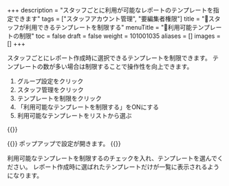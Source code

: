 +++
description = "スタッフごとに利用が可能なレポートのテンプレートを指定できます"
tags = ["スタッフアカウント管理", "要編集者権限"]
title = "🚫スタッフが利用できるテンプレートを制限する"
menuTitle = "🚫利用可能テンプレートの制限"
toc = false
draft = false
weight = 101001035
aliases = []
images = []
+++

スタッフごとにレポート作成時に選択できるテンプレートを制限できます。
テンプレートの数が多い場合は制限することで操作性を向上できます。

1. グループ設定をクリック
2. スタッフ管理をクリック
3. テンプレートを制限をクリック
4. 「利用可能なテンプレートを制限する」をONにする
5. 利用可能なテンプレートをリストから選ぶ

{{<icatch filename="show-template-setting" msg="スタッフが使用できるレポートのテンプレートを制限できます" alice="shield">}}

{{<nextArrow>}}
ポップアップで設定が開きます。
{{<icatch filename="template-control-setting" msg="使用可能なテンプレートを選ぶと、それ以外のテンプレートが使えなくなるよ" alice="here">}}

利用可能なテンプレートを制限するのチェックを入れ、テンプレートを選んでください。
レポート作成時に選ばれたテンプレートだけが一覧に表示されるようになります。
